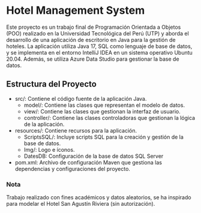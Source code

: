 # Hotel Management System
Este proyecto es un trabajo final de Programación Orientada a Objetos (POO) realizado en la Universidad Tecnológica del Perú (UTP) y aborda el desarrollo de una aplicación de escritorio en Java para la gestión de hoteles.
La aplicación utiliza Java 17, SQL como lenguaje de base de datos, y se implementa en el entorno IntelliJ IDEA en un sistema operativo Ubuntu 20.04.
Además, se utiliza Azure Data Studio para gestionar la base de datos.

## Estructura del Proyecto
- src/: Contiene el código fuente de la aplicación Java.
  - model/: Contiene las clases que representan el modelo de datos.
  - view/: Contiene las clases que gestionan la interfaz de usuario.
  - controller/: Contiene las clases controladoras que gestionan la lógica de la aplicación.
- resources/: Contiene recursos para la aplicación.
  - ScriptsSQL/: Incluye scripts SQL para la creación y gestión de la base de datos.
  - Img/: Logo e íconos.
  - DatesDB: Configuración de la base de datos SQL Server
- pom.xml: Archivo de configuración Maven que gestiona las dependencias y configuraciones del proyecto.


### Nota
Trabajo realizado con fines académicos y datos aleatorios, se ha inspirado para modelar el Hotel San Agustín Riviera (sin autorización).
